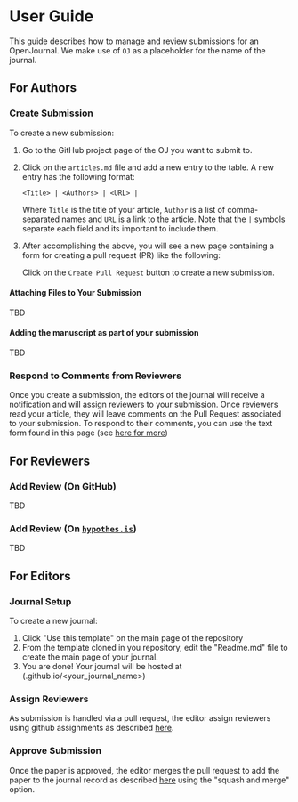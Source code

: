 # User Guide

This guide describes how to manage and review submissions for an 
OpenJournal. We make use of `OJ` as a placeholder for the name of the 
journal.

## For Authors

### Create Submission

To create a new submission:

 1. Go to the GitHub project page of the OJ you want to submit to.

 2. Click on the `articles.md` file and add a new entry to the table. 
    A new entry has the following format:

    ```
    <Title> | <Authors> | <URL> |
    ```

    Where `Title` is the title of your article, `Author` is a list of 
    comma-separated names and `URL` is a link to the article. Note 
    that the `|` symbols separate each field and its important to 
    include them.

 3. After accomplishing the above, you will see a new page containing 
    a form for creating a pull request (PR) like the following:


    Click on the `Create Pull Request` button to create a new 
    submission.

#### Attaching Files to Your Submission

TBD

#### Adding the manuscript as part of your submission

TBD

### Respond to Comments from Reviewers

Once you create a submission, the editors of the journal will receive 
a notification and will assign reviewers to your submission. Once 
reviewers read your article, they will leave comments on the Pull 
Request associated to your submission. To respond to their comments, 
you can use the text form found in this page (see [here for 
more][gh-pr])

[gh-pr]: https://help.github.com/en/articles/about-pull-request-reviews

## For Reviewers

### Add Review (On GitHub)

TBD

### Add Review (On [`hypothes.is`](https://hypothes.is))

TBD


## For Editors

### Journal Setup

To create a new journal:

 1. Click "Use this template" on the main page of the repository
 2. From the template cloned in you repository, edit the "Readme.md" file to create the main page of your journal. 
 3. You are done! Your journal will be hosted at (<youraccount>.github.io/<your_journal_name>)

### Assign Reviewers

As submission is handled via a pull request, the editor assign reviewers using github assignments as described [here](https://help.github.com/en/articles/assigning-issues-and-pull-requests-to-other-github-users).


### Approve Submission

Once the paper is approved, the editor merges the pull request to add the paper to the journal record as described [here](https://help.github.com/en/articles/merging-a-pull-request) using the "squash and merge" option. 
